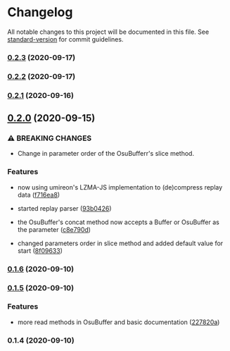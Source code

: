 # Changelog

All notable changes to this project will be documented in this file. See [standard-version](https://github.com/conventional-changelog/standard-version) for commit guidelines.

### [0.2.3](https://github.com/brunohpaiva/osu-parser/compare/v0.2.2...v0.2.3) (2020-09-17)

### [0.2.2](https://github.com/brunohpaiva/osu-parser/compare/v0.2.1...v0.2.2) (2020-09-17)

### [0.2.1](https://github.com/brunohpaiva/osu-parser/compare/v0.2.0...v0.2.1) (2020-09-16)

## [0.2.0](https://github.com/brunohpaiva/osu-parser/compare/v0.1.6...v0.2.0) (2020-09-15)


### ⚠ BREAKING CHANGES

* Change in parameter order of the OsuBufferr's slice method.

### Features

* now using umireon's LZMA-JS implementation to (de)compress replay data ([f716ea8](https://github.com/brunohpaiva/osu-parser/commit/f716ea8b30adf7bcf04366b62b59b418690f2544))
* started replay parser ([93b0426](https://github.com/brunohpaiva/osu-parser/commit/93b04261489611a0fd9d6f7e20624c6cfa895676))
* the OsuBuffer's concat method now accepts a Buffer or OsuBuffer as the parameter ([c8e790d](https://github.com/brunohpaiva/osu-parser/commit/c8e790d18da178fa281f24ba427b99646bfcd908))


* changed parameters order in slice method and added default value for start ([8f09633](https://github.com/brunohpaiva/osu-parser/commit/8f0963392d45c9b8b1b87ce46b2031f34a24bff3))

### [0.1.6](https://github.com/brunohpaiva/osu-parser/compare/v0.1.5...v0.1.6) (2020-09-10)

### [0.1.5](https://github.com/brunohpaiva/osu-parser/compare/v0.1.4...v0.1.5) (2020-09-10)


### Features

* more read methods in OsuBuffer and basic documentation ([227820a](https://github.com/brunohpaiva/osu-parser/commit/227820ab82928cf3698ab65a1d5a8fed8d061949))

### 0.1.4 (2020-09-10)
